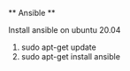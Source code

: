 ** Ansible **

Install ansible on ubuntu 20.04
1. sudo apt-get update
2. sudo apt-get install ansible